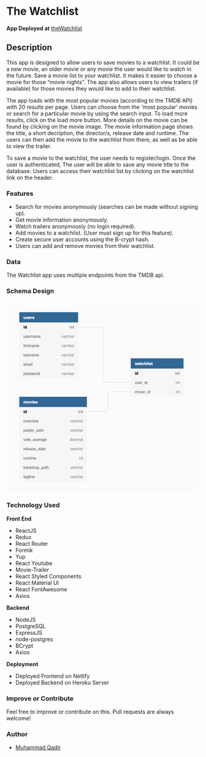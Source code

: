 # The Watchlist

**App Deployed at**
[theWatchlist]()

## Description

This app is designed to allow users to save movies to a watchlist. It could be a new movie, an older movie or any movie the user would like to watch in the future. Save a movie list to your watchlist. It makes it easier to choose a movie for those “movie nights”. The app also allows users to view trailers (if available) for those movies they would like to add to their watchlist.

The app loads with the most popular movies (according to the TMDB API) with 20 results per page. Users can choose from the 'most popular' movies or search for a particular movie by using the search input. To load more results, click on the load more button. More details on the movie can be found by clicking on the movie image. The movie information page shows the title, a short decription, the director/s, release date and runtime. The users can then add the movie to the watchlist from there, as well as be able to view the trailer.

To save a movie to the watchlist, the user needs to register/login. Once the user is authenticated, The user will be able to save any movie title to the database. Users can access their watchlist list by clicking on the watchlist link on the header.

### Features

- Search for movies anonymously (searches can be made without signing up).
- Get movie information anonymously.
- Watch trailers anonymously (no login required).
- Add movies to a watchlist. (User must sign up for this feature).
- Create secure user accounts using the B-crypt hash.
- Users can add and remove movies from their watchlist.

### Data

The Watchlist app uses multiple endpoints from the TMDB api.

### Schema Design

![Schema Design](./src/images/WatchlistSchema.png)

### Technology Used

**Front End**

- ReactJS
- Redux
- React Router
- Formik
- Yup
- React Youtube
- Movie-Trailer
- React Styled Components
- React Material UI
- React FontAwesome
- Axios

**Backend**

- NodeJS
- PostgreSQL
- ExpressJS
- node-postgres
- BCrypt
- Axios

**Deployment**

- Deployed Frontend on Netlify
- Deployed Backend on Heroku Server

### Improve or Contribute

Feel free to improve or contribute on this. Pull requests are always welcome!

### Author

- [Muhammad Qadir](https://github.com/mahdimq)
